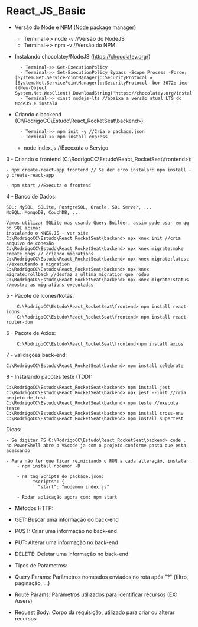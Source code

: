 # React_JS_Basic

- Versão do Node e NPM (Node package manager)

     - Terminal->> node -v //Versão do NodeJS 
     - Terminal->> npm -v //Versão do NPM 


- Instalando chocolatey/NodeJS (https://chocolatey.org/)

    	- Terminal->> Get-ExecutionPolicy
        - Terminal->> Set-ExecutionPolicy Bypass -Scope Process -Force; [System.Net.ServicePointManager]::SecurityProtocol = [System.Net.ServicePointManager]::SecurityProtocol -bor 3072; iex ((New-Object System.Net.WebClient).DownloadString('https://chocolatey.org/install.ps1'))
        - Terminal->> cinst nodejs-lts //abaixa a versão atual LTS do NodeJS e instala

- Criando o backend (C:\RodrigoCC\Estudo\React_RocketSeat\backend>):

        - Terminal->> npm init -y //Cria o package.json
        - Terminal->> npm install express
    
    - node index.js //Execxuta o Serviço

3 - Criando o frontend (C:\RodrigoCC\Estudo\React_RocketSeat\frontend>):

    - npx create-react-app frontend // Se der erro instalar: npm install -g create-react-app
    
    - npm start //Executa o frontend

 4 - Banco de Dados:
  
    SQL: MySQL, SQLite, PostgreSQL, Oracle, SQL Server, ...
    NoSQL: MongoDB, CouchDB, ...
   
    Vamos utilizar SQLite mas usando Query Builder, assim pode usar em qq bd SQL acima:
    instalando o KNEX.JS - ver site
    C:\RodrigoCC\Estudo\React_RocketSeat\backend> npx knex init //cria arquivo de conexão
    C:\RodrigoCC\Estudo\React_RocketSeat\backend> npx knex migrate:make create_ongs // criando migrations
    C:\RodrigoCC\Estudo\React_RocketSeat\backend> npx knex migrate:latest //executando a migration
    C:\RodrigoCC\Estudo\React_RocketSeat\backend> npx knex migrate:rollback //desfaz a ultima migration que rodou
    C:\RodrigoCC\Estudo\React_RocketSeat\backend> npx knex migrate:status //mostra as migrations executadas
	
5 - Pacote de Icones/Rotas:

		C:\RodrigoCC\Estudo\React_RocketSeat\frontend> npm install react-icons
		C:\RodrigoCC\Estudo\React_RocketSeat\frontend> npm install react-router-dom
		
6 - Pacote de Axios:		

		C:\RodrigoCC\Estudo\React_RocketSeat\frontend>npm install axios
		

7 - validações back-end:

	C:\RodrigoCC\Estudo\React_RocketSeat\backend> npm install celebrate
	
8 - Instalando pacotes teste (TDD):

	C:\RodrigoCC\Estudo\React_RocketSeat\backend> npm install jest	
	C:\RodrigoCC\Estudo\React_RocketSeat\backend> npx jest --init //cria projeto de test
	C:\RodrigoCC\Estudo\React_RocketSeat\backend> npm teste //executa teste
	C:\RodrigoCC\Estudo\React_RocketSeat\backend> npm install cross-env
	C:\RodrigoCC\Estudo\React_RocketSeat\backend> npm install supertest

Dicas:

    - Se digitar PS C:\RodrigoCC\Estudo\React_RocketSeat\backend> code .  no PowerShell abre o VScode ja com o projeto conforme pasta que esta acessando

    - Para não ter que ficar reiniciando o RUN a cada alteração, instalar:
        - npm install nodemon -D

        - na tag Scripts do package.json:
              "scripts": {
                "start": "nodemon index.js"

        - Rodar aplicação agora com: npm start

 *  Métodos HTTP:
 
 * GET: Buscar uma informação do back-end
 * POST: Criar uma informação no back-end
 * PUT: Alterar uma informação no back-end
 * DELETE: Deletar uma informação no back-end
 
 * Tipos de Parametros:
 
 * Query Params: Parâmetros nomeados enviados no rota após "?" (filtro, paginação, ...)
 * Route Params: Parâmetros utilizados para identificar recursos (EX: /users) 
 * Request Body: Corpo da requisição, utilizado para criar ou alterar recursos
